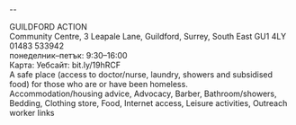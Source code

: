 
--

GUILDFORD ACTION  
Community Centre, 3 Leapale Lane, Guildford, Surrey, South East GU1 4LY  
01483 533942  
понеделник–петък: 9:30–16:00  
Карта: Уебсайт: bit.ly/19hRCF  
A safe place (access to doctor/nurse, laundry, showers and subsidised food) for those who are or have been homeless.  
Accommodation/housing advice, Advocacy, Barber, Bathroom/showers, Bedding, Clothing store, Food, Internet access, Leisure activities, Outreach worker links  
  
